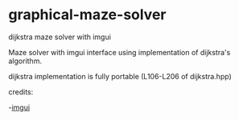 # graphical-maze-solver
dijkstra maze solver with imgui

Maze solver with imgui interface using implementation of dijkstra's algorithm.

dijkstra implementation is fully portable (L106-L206 of dijkstra.hpp)

credits:

-[imgui](https://github.com/ocornut/imgui)
